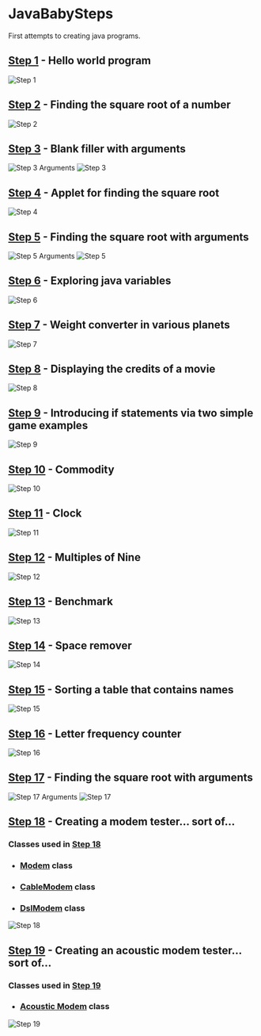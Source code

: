 # JavaBabySteps
First attempts to creating java programs.


<h2><a href="https://github.com/ConstantinosGeorgiou/JavaBabySteps/blob/master/step1.java" title="Step one source code" target="_blank">Step 1</a> - Hello world program</h2> 
<img src="https://github.com/ConstantinosGeorgiou/JavaBabySteps/blob/master/Step1-Saluton.PNG" alt="Step 1"/>

<h2><a href="https://github.com/ConstantinosGeorgiou/JavaBabySteps/blob/master/step2.java" title="Step two source code" target="_blank">Step 2</a> - Finding the square root of a number</h2> 
<img src="https://github.com/ConstantinosGeorgiou/JavaBabySteps/blob/master/Step2-sqrRoot.PNG" alt="Step 2"/>

<h2><a href="https://github.com/ConstantinosGeorgiou/JavaBabySteps/blob/master/step3.java" title="Step three source code" target="_blank">Step 3</a> - Blank filler with arguments</h2> 
<img src="https://github.com/ConstantinosGeorgiou/JavaBabySteps/blob/master/Step3-Arguments.PNG" alt="Step 3 Arguments"/>
<img src="https://github.com/ConstantinosGeorgiou/JavaBabySteps/blob/master/Step3-BlankFiller.PNG" alt="Step 3"/>

<h2><a href="https://github.com/ConstantinosGeorgiou/JavaBabySteps/blob/master/step4.java" title="Step four source code" target="_blank">Step 4</a> - Applet for finding the square root</h2> 
<img src="https://github.com/ConstantinosGeorgiou/JavaBabySteps/blob/master/Step4-rootApplet.PNG" alt="Step 4"/>

<h2><a href="https://github.com/ConstantinosGeorgiou/JavaBabySteps/blob/master/step5.java" title="Step five source code" target="_blank">Step 5</a> - Finding the square root with arguments</h2> 
<img src="https://github.com/ConstantinosGeorgiou/JavaBabySteps/blob/master/Step5-NewRootArguments.PNG" alt="Step 5 Arguments"/>
<img src="https://github.com/ConstantinosGeorgiou/JavaBabySteps/blob/master/Step5-NewRoot.PNG" alt="Step 5"/>

<h2><a href="https://github.com/ConstantinosGeorgiou/JavaBabySteps/blob/master/step6.java" title="Step six source code" target="_blank">Step 6</a> - Exploring java variables</h2> 
<img src="https://github.com/ConstantinosGeorgiou/JavaBabySteps/blob/master/Step6-Variables.PNG" alt="Step 6"/>

<h2><a href="https://github.com/ConstantinosGeorgiou/JavaBabySteps/blob/master/step7.java" title="Step seven source code" target="_blank">Step 7</a> - Weight converter in various planets</h2> 
<img src="https://github.com/ConstantinosGeorgiou/JavaBabySteps/blob/master/Step7-PlanetWeight.PNG" alt="Step 7"/>

<h2><a href="https://github.com/ConstantinosGeorgiou/JavaBabySteps/blob/master/step8.java" title="Step eight source code" target="_blank">Step 8</a> - Displaying the credits of a movie</h2> 
<img src="https://github.com/ConstantinosGeorgiou/JavaBabySteps/blob/master/Step8-Credits.PNG" alt="Step 8"/>

<h2><a href="https://github.com/ConstantinosGeorgiou/JavaBabySteps/blob/master/step9.java" title="Step nine source code" target="_blank">Step 9</a> - Introducing if statements via two simple game examples</h2> 
<img src="https://github.com/ConstantinosGeorgiou/JavaBabySteps/blob/master/Step9-Game.PNG" alt="Step 9"/>

<h2><a href="https://github.com/ConstantinosGeorgiou/JavaBabySteps/blob/master/step10.java" title="Step ten source code" target="_blank">Step 10</a> - Commodity</h2> 
<img src="https://github.com/ConstantinosGeorgiou/JavaBabySteps/blob/master/Step10-Commodity.PNG" alt="Step 10"/>

<h2><a href="https://github.com/ConstantinosGeorgiou/JavaBabySteps/blob/master/step11.java" title="Step eleven source code" target="_blank">Step 11</a> - Clock</h2> 
<img src="https://github.com/ConstantinosGeorgiou/JavaBabySteps/blob/master/Step11-Clock.PNG" alt="Step 11"/>

<h2><a href="https://github.com/ConstantinosGeorgiou/JavaBabySteps/blob/master/step12.java" title="Step twelve source code" target="_blank">Step 12</a> - Multiples of Nine</h2> 
<img src="https://github.com/ConstantinosGeorgiou/JavaBabySteps/blob/master/Step12-Nines.PNG" alt="Step 12"/>

<h2><a href="https://github.com/ConstantinosGeorgiou/JavaBabySteps/blob/master/step13.java" title="Step thirteen source code" target="_blank">Step 13</a> - Benchmark</h2> 
<img src="https://github.com/ConstantinosGeorgiou/JavaBabySteps/blob/master/Step13-Benchmark.PNG" alt="Step 13"/>

<h2><a href="https://github.com/ConstantinosGeorgiou/JavaBabySteps/blob/master/step14.java" title="Step fourteen source code" target="_blank">Step 14</a> - Space remover</h2> 
<img src="https://github.com/ConstantinosGeorgiou/JavaBabySteps/blob/master/Step14-SpaceRemover.PNG" alt="Step 14"/>

<h2><a href="https://github.com/ConstantinosGeorgiou/JavaBabySteps/blob/master/step15.java" title="Step fifteen source code" target="_blank">Step 15</a> - Sorting a table that contains names</h2> 
<img src="https://github.com/ConstantinosGeorgiou/JavaBabySteps/blob/master/Step15-Name.PNG" alt="Step 15"/>

<h2><a href="https://github.com/ConstantinosGeorgiou/JavaBabySteps/blob/master/step16.java" title="Step sixteen source code" target="_blank">Step 16</a> - Letter frequency counter</h2> 
<img src="https://github.com/ConstantinosGeorgiou/JavaBabySteps/blob/master/Step16-Wheel.PNG" alt="Step 16"/>

<h2><a href="https://github.com/ConstantinosGeorgiou/JavaBabySteps/blob/master/step17.java" title="Step seventeen source code" target="_blank">Step 17</a> - Finding the square root with arguments</h2> 
<img src="https://github.com/ConstantinosGeorgiou/JavaBabySteps/blob/master/Step17-Arguments.PNG" alt="Step 17 Arguments"/>
<img src="https://github.com/ConstantinosGeorgiou/JavaBabySteps/blob/master/Step17-NewRootv2.PNG" alt="Step 17"/>

<h2><a href="https://github.com/ConstantinosGeorgiou/JavaBabySteps/blob/master/step18.java" title="Step eighteen source code" target="_blank">Step 18</a> - Creating a modem tester... sort of...</h2> 
<h3><b>Classes used in <a href="https://github.com/ConstantinosGeorgiou/JavaBabySteps/blob/master/step18.java" title="Step eighteen source code" target="_blank">Step 18</a></b></h3>
<ul>
  <li><h3><b><a href="https://github.com/ConstantinosGeorgiou/JavaBabySteps/blob/master/step18a.java" title="Modem class" target="_blank">Modem</a></b> class</h3></li>
  <li><h3><b><a href="https://github.com/ConstantinosGeorgiou/JavaBabySteps/blob/master/step18b.java" title="CableModem class" target="_blank">CableModem</a></b> class</h3></li>
  <li><h3><b><a href="https://github.com/ConstantinosGeorgiou/JavaBabySteps/blob/master/step18c.java" title="DslModem class" target="_blank">DslModem</a></b> class</h3></li>
</ul>
<img src="https://github.com/ConstantinosGeorgiou/JavaBabySteps/blob/master/Step18-ModemTester.PNG" alt="Step 18"/>

<h2><a href="https://github.com/ConstantinosGeorgiou/JavaBabySteps/blob/master/step19.java" title="Step nineteen source code" target="_blank">Step 19</a> - Creating an acoustic modem tester... sort of...</h2> 
<h3><b>Classes used in <a href="https://github.com/ConstantinosGeorgiou/JavaBabySteps/blob/master/step19.java" title="Step nineteen source code" target="_blank">Step 19</a></b></h3>
<ul>
<li><h3><b><a href="https://github.com/ConstantinosGeorgiou/JavaBabySteps/blob/master/step19a.java" title="Acoustic Modem class" target="_blank">Acoustic Modem</a></b> class</h3></li>
</ul>
<img src="https://github.com/ConstantinosGeorgiou/JavaBabySteps/blob/master/Step19-AcousticTester.PNG" alt="Step 19"/>
